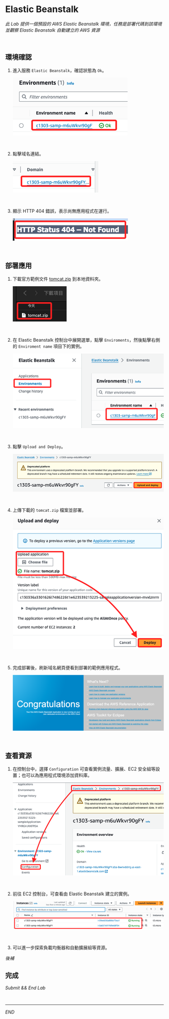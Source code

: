 # Elastic Beanstalk

_此 Lab 提供一個預設的 AWS Elastic Beanstalk 環境，任務是部署代碼到該環境並觀察 Elastic Beanstalk 自動建立的 AWS 資源_

<br>

## 環境確認

1. 進入服務 `Elastic Beanstalk`，確認狀態為 `Ok`。

    ![](images/img_01.png)

<br>

2. 點擊域名連結。

    ![](images/img_02.png)

<br>

3. 顯示 HTTP 404 錯誤，表示尚無應用程式在運行。

    ![](images/img_03.png)

<br>

## 部署應用

1.  下載官方範例文件 [tomcat.zip](https://docs.aws.amazon.com/elasticbeanstalk/latest/dg/samples/tomcat.zip) 到本地資料夾。

    ![](images/img_04.png)

<br>

2. 在 Elastic Beanstalk 控制台中展開選單，點擊 `Enviroments`，然後點擊右側的 `Enviroment name` 項目下的實例。

    ![](images/img_05.png)

<br>

3. 點擊 `Upload and Deploy`。

    ![](images/img_06.png)

<br>

4. 上傳下載的 `tomcat.zip` 檔案並部署。

    ![](images/img_07.png)

<br>

5. 完成部署後，刷新域名網頁便看到部署的範例應用程式。

    ![](images/img_08.png)

<br>

## 查看資源

1. 在控制台中，選擇 `Configuration`  可查看實例流量、擴展、EC2 安全組等設置；也可以為應用程式環境添加資料庫。

    ![](images/img_09.png)

<br>

2. 前往 EC2 控制台，可查看由 Elastic Beanstalk 建立的實例。

    ![](images/img_10.png)

<br>

3. 可以進一步探索負載均衡器和自動擴展組等資源。

_後補_

## 完成

_Submit && End Lab_

<br>

___

_END_